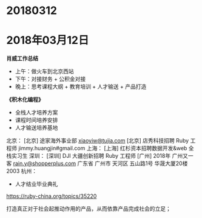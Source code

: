 # 20180312

# 2018年03月12日

**肖威工作总结**
- 上午：做火车到北京西站
- 下午：对接财务 + 公积金对接
- 晚上：思考课程大纲 + 教育培训 + 人才输送 + 产品打造

**《积木化编程》**
- 全栈人才培养方案
- 课程时间培养安排
- 人才输送培养基地

北京：
[北京] 途家海外事业部 xiaoyiw@tujia.com
[北京] 店秀科技招聘 Ruby 工程师 jimmy.huangjin#gmail.com
上海：
[上海] 红杉资本招聘数据开发&web 全栈实习生
深圳：
[深圳] DJI 大疆创新招聘 Ruby 工程师
[广州] 2018年 广州又一客 rain.y@shopperplus.com 广东省 广州市 天河区 五山路1号 华晟大厦20楼2003
杭州：
- 人才结业毕业典礼

https://ruby-china.org/topics/35220

打造真正对于社会起推动作用的产品，从而依靠产品完成社会的立足；
